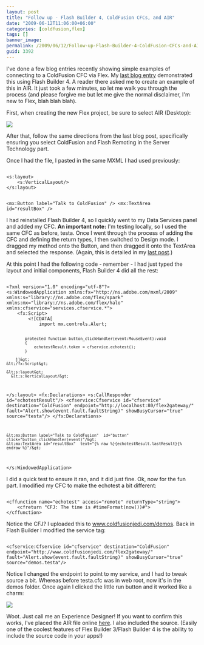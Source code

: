 ```yaml
---
layout: post
title: "Follow up - Flash Builder 4, ColdFusion CFCs, and AIR"
date: "2009-06-12T11:06:00+06:00"
categories: [coldfusion,flex]
tags: []
banner_image: 
permalink: /2009/06/12/Follow-up-Flash-Builder-4-ColdFusion-CFCs-and-AIR
guid: 3392
---
```


I've done a few blog entries recently showing simple examples of connecting to a ColdFusion CFC via Flex. My <a href="http://www.raymondcamden.com/index.cfm/2009/6/8/Simple-example-of-accessing-ColdFusion-data-with-Flex-now-with-Flash-Builder-4">last blog entry</a> demonstrated this using Flash Builder 4. A reader there asked me to create an example of this in AIR. It just took a few minutes, so let me walk you through the process (and please forgive me but let me give the normal disclaimer, I'm new to Flex, blah blah blah).
<!--more-->
First, when creating the new Flex project, be sure to select AIR (Desktop):

<img src="https://static.raymondcamden.com/images/cfjedi//Picture 163.png">

After that, follow the same directions from the last blog post, specifically ensuring you select ColdFusion and Flash Remoting in the Server Technology part.

Once I had the file, I pasted in the same MXML I had used previously:

<code>
&lt;s:layout&gt;
	&lt;s:VerticalLayout/&gt;
&lt;/s:layout&gt;

&lt;mx:Button label="Talk to ColdFusion" /&gt;
&lt;mx:TextArea id="resultBox"  /&gt;
</code>

I had reinstalled Flash Builder 4, so I quickly went to my Data Services panel and added my CFC. <b>An important note:</b> I'm testing locally, so I used the same CFC as before, testa. Once I went through the process of adding the CFC and defining the return types, I then switched to Design mode. I dragged my method onto the Button, and then dragged it onto the TextArea and selected the response. (Again, this is detailed in my <a href="http://www.coldfusionjedi.com/index.cfm/2009/6/8/Simple-example-of-accessing-ColdFusion-data-with-Flex-now-with-Flash-Builder-4">last post</a>.)

At this point I had the following code - remember - I had just typed the layout and initial components, Flash Builder 4 did all the rest:

<code>
&lt;?xml version="1.0" encoding="utf-8"?&gt;
&lt;s:WindowedApplication xmlns:fx="http://ns.adobe.com/mxml/2009" xmlns:s="library://ns.adobe.com/flex/spark" xmlns:mx="library://ns.adobe.com/flex/halo" xmlns:cfservice="services.cfservice.*"&gt;
	&lt;fx:Script&gt;
		&lt;![CDATA[
			import mx.controls.Alert;

			protected function button_clickHandler(event:MouseEvent):void
			{
				echotestResult.token = cfservice.echotest();
			}

		]]&gt;
	&lt;/fx:Script&gt;

	&lt;s:layout&gt;
      &lt;s:VerticalLayout/&gt;
   &lt;/s:layout&gt;
	&lt;fx:Declarations&gt;
		&lt;s:CallResponder id="echotestResult"/&gt;
		&lt;cfservice:Cfservice id="cfservice" destination="ColdFusion" endpoint="http://localhost:80/flex2gateway/" fault="Alert.show(event.fault.faultString)" showBusyCursor="true" source="testa"/&gt;
	&lt;/fx:Declarations&gt;
   
	&lt;mx:Button label="Talk to ColdFusion"  id="button" click="button_clickHandler(event)"/&gt;
	&lt;mx:TextArea id="resultBox"  text="{% raw %}{echotestResult.lastResult}{% endraw %}"/&gt;
   	
&lt;/s:WindowedApplication&gt;
</code>

I did a quick test to ensure it ran, and it did just fine. Ok, now for the fun part. I modified my CFC to make the echotest a bit different:

<code>
&lt;cffunction name="echotest" access="remote" returnType="string"&gt;
	&lt;cfreturn "CFJ: The time is #timeFormat(now())#"&gt;
&lt;/cffunction&gt;
</code>

Notice the CFJ? I uploaded this to www.coldfusionjedi.com/demos. Back in Flash Builder I modified the service tag:

<code>
&lt;cfservice:Cfservice id="cfservice" destination="ColdFusion" endpoint="http://www.coldfusionjedi.com/flex2gateway/" fault="Alert.show(event.fault.faultString)" showBusyCursor="true" source="demos.testa"/&gt;
</code>

Notice I changed the endpoint to point to my service, and I had to tweak source a bit. Whereas before testa.cfc was in web root, now it's in the demos folder. Once again I clicked the little run button and it worked like a charm:

<img src="https://static.raymondcamden.com/images/cfjedi//Picture 239.png">

Woot. Just call me an Experience Designer! If you want to confirm this works, I've placed the AIR file online <a href="http://www.coldfusionjedi.com/demos/TestCFC.air">here</a>. I also included the source. (Easily one of the coolest features of Flex Builder 3/Flash Builder 4 is the ability to include the source code in your apps!)
